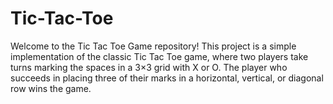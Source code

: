 # Tic-Tac-Toe
Welcome to the Tic Tac Toe Game repository! This project is a simple implementation of the classic Tic Tac Toe game, where two players take turns marking the spaces in a 3×3 grid with X or O. The player who succeeds in placing three of their marks in a horizontal, vertical, or diagonal row wins the game.
